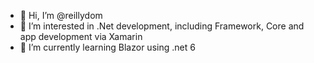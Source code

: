 - 👋 Hi, I’m @reillydom
- 👀 I’m interested in .Net development, including Framework, Core and app development via Xamarin 
- 🌱 I’m currently learning Blazor using .net 6

<!---
reillydom/reillydom is a ✨ special ✨ repository because its `README.md` (this file) appears on your GitHub profile.
You can click the Preview link to take a look at your changes.
--->
